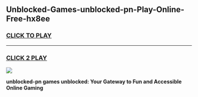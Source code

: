 
## Unblocked-Games-unblocked-pn-Play-Online-Free-hx8ee
<h3>
<a href="https://premium76.site?title=unblocked-pn&ref=26A">CLICK TO PLAY</a></h3>
<hr>

<h3>
<a href="https://premium76.site?title=unblocked-pn&ref=26A">CLICK 2 PLAY</a>
  
</h3>

<a href="https://premium76.site?title=unblocked-pn&ref=26A"><img src="https://clearcache.store/games.png"></a>


**unblocked-pn games unblocked: Your Gateway to Fun and Accessible Online Gaming**
